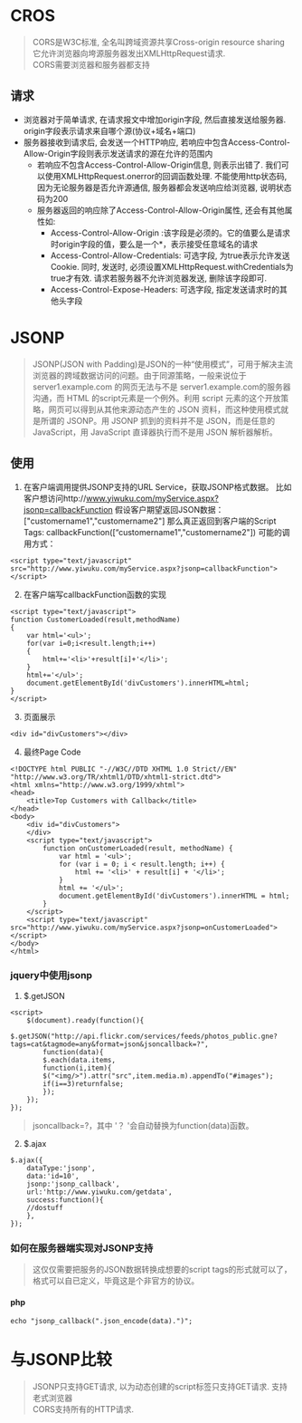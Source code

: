 # CROS

>CORS是W3C标准, 全名叫跨域资源共享Cross-origin resource sharing<br>它允许浏览器向垮源服务器发出XMLHttpRequest请求. 
<br>CORS需要浏览器和服务器都支持

## 请求


+ 浏览器对于简单请求, 在请求报文中增加origin字段, 然后直接发送给服务器. origin字段表示请求来自哪个源(协议+域名+端口)
+ 服务器接收到请求后, 会发送一个HTTP响应, 若响应中包含Access-Control-Allow-Origin字段则表示发送请求的源在允许的范围内 
    + 若响应不包含Access-Control-Allow-Origin信息, 则表示出错了. 我们可以使用XMLHttpRequest.onerror的回调函数处理. 不能使用http状态码, 因为无论服务器是否允许源通信, 服务器都会发送响应给浏览器, 说明状态码为200
    + 服务器返回的响应除了Access-Control-Allow-Origin属性, 还会有其他属性如:
        + Access-Control-Allow-Origin :该字段是必须的。它的值要么是请求时origin字段的值，要么是一个*，表示接受任意域名的请求
        + Access-Control-Allow-Credentials: 可选字段, 为true表示允许发送Cookie. 同时, 发送时, 必须设置XMLHttpRequest.withCredentials为true才有效. 请求若服务器不允许浏览器发送, 删除该字段即可.
        + Access-Control-Expose-Headers: 可选字段, 指定发送请求时的其他头字段
# JSONP
>JSONP(JSON with Padding)是JSON的一种“使用模式”，可用于解决主流浏览器的跨域数据访问的问题。由于同源策略，一般来说位于 server1.example.com 的网页无法与不是 server1.example.com的服务器沟通，而 HTML 的script元素是一个例外。利用 script 元素的这个开放策略，网页可以得到从其他来源动态产生的 JSON 资料，而这种使用模式就是所谓的 JSONP。用 JSONP 抓到的资料并不是 JSON，而是任意的JavaScript，用 JavaScript 直译器执行而不是用 JSON 解析器解析。

## 使用
1. 在客户端调用提供JSONP支持的URL Service，获取JSONP格式数据。
比如客户想访问http://www.yiwuku.com/myService.aspx?jsonp=callbackFunction
假设客户期望返回JSON数据：["customername1","customername2"]
那么真正返回到客户端的Script Tags: callbackFunction([“customername1","customername2"])
可能的调用方式：
```
<script type="text/javascript" src="http://www.yiwuku.com/myService.aspx?jsonp=callbackFunction"></script>
```
2. 在客户端写callbackFunction函数的实现
```
<script type="text/javascript">
function CustomerLoaded(result,methodName)
{
    var html='<ul>';
    for(var i=0;i<result.length;i++)
    {
        html+='<li>'+result[i]+'</li>';
    }
    html+='</ul>';
    document.getElementById('divCustomers').innerHTML=html;
}
</script>
```
3. 页面展示
```
<div id="divCustomers"></div>
```

4. 最终Page Code
```
<!DOCTYPE html PUBLIC "-//W3C//DTD XHTML 1.0 Strict//EN" "http://www.w3.org/TR/xhtml1/DTD/xhtml1-strict.dtd">
<html xmlns="http://www.w3.org/1999/xhtml">
<head>
    <title>Top Customers with Callback</title>
</head>
<body>
    <div id="divCustomers">
    </div>
    <script type="text/javascript">
        function onCustomerLoaded(result, methodName) {
            var html = '<ul>';
            for (var i = 0; i < result.length; i++) {
                html += '<li>' + result[i] + '</li>';
            }
            html += '</ul>';
            document.getElementById('divCustomers').innerHTML = html;
        }
    </script>
    <script type="text/javascript" src="http://www.yiwuku.com/myService.aspx?jsonp=onCustomerLoaded"></script>
</body>
</html>
```
### jquery中使用jsonp
1. $.getJSON
```
<script>
    $(document).ready(function(){
        $.getJSON("http://api.flickr.com/services/feeds/photos_public.gne?tags=cat&tagmode=any&format=json&jsoncallback=?",
        function(data){
        $.each(data.items,
        function(i,item){
        $("<img/>").attr("src",item.media.m).appendTo("#images");
        if(i==3)returnfalse;
        });
    });
});
```
>jsoncallback=?，其中 '？ '会自动替换为function(data)函数。
2. $.ajax
```
$.ajax({
    dataType:'jsonp',
    data:'id=10',
    jsonp:'jsonp_callback',
    url:'http://www.yiwuku.com/getdata',
    success:function(){
    //dostuff
    },
});
```
### 如何在服务器端实现对JSONP支持
>这仅仅需要把服务的JSON数据转换成想要的script tags的形式就可以了，格式可以自已定义，毕竟这是个非官方的协议。

#### php
```
echo "jsonp_callback(".json_encode(data).")";
```


# 与JSONP比较

> JSONP只支持GET请求, 以为动态创建的script标签只支持GET请求. 支持老式浏览器 <br>
>CORS支持所有的HTTP请求.

